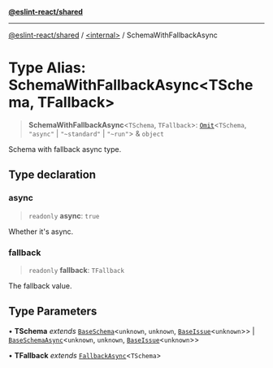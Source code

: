 [**@eslint-react/shared**](../../README.md)

***

[@eslint-react/shared](../../README.md) / [\<internal\>](../README.md) / SchemaWithFallbackAsync

# Type Alias: SchemaWithFallbackAsync\<TSchema, TFallback\>

> **SchemaWithFallbackAsync**\<`TSchema`, `TFallback`\>: [`Omit`](Omit.md)\<`TSchema`, `"async"` \| `"~standard"` \| `"~run"`\> & `object`

Schema with fallback async type.

## Type declaration

### async

> `readonly` **async**: `true`

Whether it's async.

### fallback

> `readonly` **fallback**: `TFallback`

The fallback value.

## Type Parameters

• **TSchema** *extends* [`BaseSchema`](../interfaces/BaseSchema.md)\<`unknown`, `unknown`, [`BaseIssue`](../interfaces/BaseIssue.md)\<`unknown`\>\> \| [`BaseSchemaAsync`](../interfaces/BaseSchemaAsync.md)\<`unknown`, `unknown`, [`BaseIssue`](../interfaces/BaseIssue.md)\<`unknown`\>\>

• **TFallback** *extends* [`FallbackAsync`](FallbackAsync.md)\<`TSchema`\>
